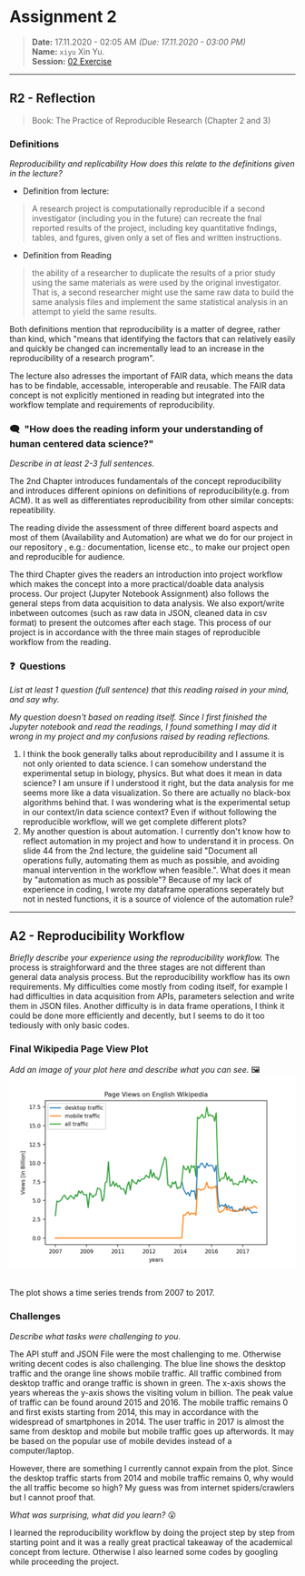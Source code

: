 # Assignment 2
> **Date:** 17.11.2020 - 02:05 AM *(Due: 17.11.2020 - 03:00 PM)*  
> **Name:** `xiyu` Xin Yu.  
> **Session:** [02 Exercise](https://github.com/FUB-HCC/hcds-winter-2020/wiki/02_exercise)   
----

## R2 - Reflection
> Book: The Practice of Reproducible Research (Chapter 2 and 3)

### Definitions
_Reproducibility and replicability_
_How does this relate to the definitions given in the lecture?_

* Definition from lecture:
>A research project is computationally reproducible if a second
investigator (including you in the future) can recreate the fnal
reported results of the project, including key quantitative fndings,
tables, and fgures, given only a set of fles and written instructions.
* Definition from Reading
>the ability of a researcher to duplicate the results of a prior study using the same materials as were used by the original investigator. That is, a second researcher might use the same raw data to build the same analysis files and implement the same statistical analysis in an attempt to yield the same results.

Both definitions mention that reproducibility is a matter of degree, rather than kind, which "means that identifying the factors that can relatively easily and quickly be changed can incrementally lead to an increase in the reproducibility of a research program". 

The lecture also adresses the important of FAIR data, which means the data has to be findable, accessable, interoperable and reusable. The FAIR data concept is not explicitly mentioned in reading but integrated into the workflow template and requirements of reproducibility.


### 🗨️&nbsp; "How does the reading inform your understanding of human centered data science?" 
_Describe in at least 2-3 full sentences._

The 2nd Chapter introduces fundamentals of the concept reproducibility and introduces different opinions on definitions of reproducibility(e.g. from ACM). It as well as differentiates reproducibility from other similar concepts: repeatibility.

The reading divide the assessment of three different board aspects and most of them (Availability and Automation) are what we do for our project in our repository , e.g.: documentation, license etc., to make our project open and reproducible for audience. 

The third Chapter gives the readers an introduction into project workflow which makes the concept into a more practical/doable data analysis process. Our project (Jupyter Notebook Assignment) also follows the general steps from data acquisition to data analysis. We also export/write inbetween outcomes (such as raw data in JSON, cleaned data in csv format) to present the outcomes after each stage. This process of our project is in accordance with the three main stages of reproducible workflow from the reading.

### ❓&nbsp; Questions
_List at least 1 question (full sentence) that this reading raised in your mind, and say why._

_My question doesn't based on reading itself. Since I first finished the Jupyter notebook and read the readings, I found something I may did it wrong in my project and my confusions raised by reading reflections._
1. I think the book generally talks about reproducibility and I assume it is not only oriented to data science. I can somehow understand the experimental setup in biology, physics. But what does it mean in data science? I am unsure if I understood it right, but the data analysis for me seems more like a data visualization. So there are actually no black-box algorithms behind that. I was wondering what is the experimental setup in our context/in data science context? Even if without following the reproducible workflow, will we get complete different plots?
1. My another question is about automation. I currently don't know how to reflect automation in my project and how to understand it in process. On slide 44 from the 2nd lecture, the guideline said "Document all operations fully, automating them as much as possible, and avoiding manual
intervention in the workflow when feasible.". What does it mean by "automation as much as possible"? Because of my lack of experience in coding, I wrote my dataframe operations seperately but not in nested functions, it is a source of violence of the automation rule?

***

## A2 - Reproducibility Workflow
_Briefly describe your experience using the reproducibility workflow._
The process is straighforward and the three stages are not different than general data analysis process. But the reproducibility workflow has its own requirements. 
My difficulties come mostly from coding itself, for example I had difficulties in data acquisition from APIs, parameters selection and write them in JSON files. Another difficulty is in data frame operations, I think it could be done more efficiently and decently, but I seems to do it too tediously with only basic codes.



### Final Wikipedia Page View Plot
_Add an image of your plot here and describe what you can see._ 🖼️ 
<br/>![image](https://github.com/FUB-HCC/hcds-winter-2020/blob/main/assignments/A2_ReproducibilityWorkflow/xiyu/Page%20Views%20on%20English%20Wikipedia.png)

<br/> The plot shows a time series trends from 2007 to 2017. 

### Challenges
_Describe what tasks were challenging to you._

The API stuff and JSON File were the most challenging to me. Otherwise writing decent codes is also challenging. The blue line shows the desktop traffic and the orange line shows mobile traffic. All traffic combined from desktop traffic and orange traffic is shown in green. The x-axis shows the years whereas the y-axis shows the visiting volum in billion. The peak value of traffic can be found around 2015 and 2016.
The mobile traffic remains 0 and first exists starting from 2014, this may in accordance with the widespread of smartphones in 2014. 
The user traffic in 2017 is almost the same from desktop and mobile but mobile traffic goes up afterwords. It may be based on the popular use of mobile devides instead of a computer/laptop.

However, there are something I currently cannot expain from the plot. Since the desktop traffic starts from 2014 and mobile traffic remains 0, why would the all traffic become so high? My guess was from internet spiders/crawlers but I cannot proof that. 


_What was surprising, what did you learn?_ 😮 

I learned the reproducibility workflow by doing the project step by step from starting point and it was a really great practical takeaway of the academical concept from lecture. Otherwise I also learned some codes by googling while proceeding the project.

